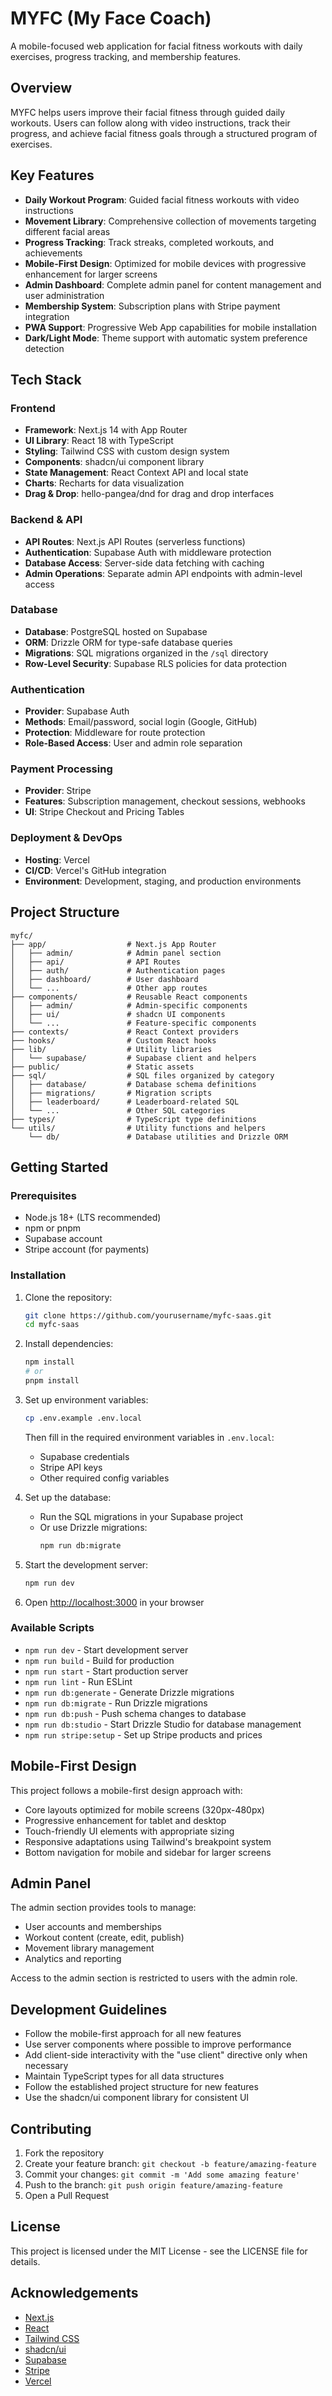 # MYFC (My Face Coach)

A mobile-focused web application for facial fitness workouts with daily exercises, progress tracking, and membership features.

## Overview

MYFC helps users improve their facial fitness through guided daily workouts. Users can follow along with video instructions, track their progress, and achieve facial fitness goals through a structured program of exercises.

## Key Features

- **Daily Workout Program**: Guided facial fitness workouts with video instructions
- **Movement Library**: Comprehensive collection of movements targeting different facial areas
- **Progress Tracking**: Track streaks, completed workouts, and achievements
- **Mobile-First Design**: Optimized for mobile devices with progressive enhancement for larger screens
- **Admin Dashboard**: Complete admin panel for content management and user administration
- **Membership System**: Subscription plans with Stripe payment integration
- **PWA Support**: Progressive Web App capabilities for mobile installation
- **Dark/Light Mode**: Theme support with automatic system preference detection

## Tech Stack

### Frontend
- **Framework**: Next.js 14 with App Router
- **UI Library**: React 18 with TypeScript
- **Styling**: Tailwind CSS with custom design system
- **Components**: shadcn/ui component library
- **State Management**: React Context API and local state
- **Charts**: Recharts for data visualization
- **Drag & Drop**: hello-pangea/dnd for drag and drop interfaces

### Backend & API
- **API Routes**: Next.js API Routes (serverless functions)
- **Authentication**: Supabase Auth with middleware protection
- **Database Access**: Server-side data fetching with caching
- **Admin Operations**: Separate admin API endpoints with admin-level access

### Database
- **Database**: PostgreSQL hosted on Supabase
- **ORM**: Drizzle ORM for type-safe database queries
- **Migrations**: SQL migrations organized in the `/sql` directory
- **Row-Level Security**: Supabase RLS policies for data protection

### Authentication
- **Provider**: Supabase Auth
- **Methods**: Email/password, social login (Google, GitHub)
- **Protection**: Middleware for route protection
- **Role-Based Access**: User and admin role separation

### Payment Processing
- **Provider**: Stripe
- **Features**: Subscription management, checkout sessions, webhooks
- **UI**: Stripe Checkout and Pricing Tables

### Deployment & DevOps
- **Hosting**: Vercel
- **CI/CD**: Vercel's GitHub integration
- **Environment**: Development, staging, and production environments

## Project Structure

```
myfc/
├── app/                  # Next.js App Router
│   ├── admin/            # Admin panel section
│   ├── api/              # API Routes
│   ├── auth/             # Authentication pages
│   ├── dashboard/        # User dashboard
│   └── ...               # Other app routes
├── components/           # Reusable React components
│   ├── admin/            # Admin-specific components
│   ├── ui/               # shadcn UI components
│   └── ...               # Feature-specific components
├── contexts/             # React Context providers
├── hooks/                # Custom React hooks
├── lib/                  # Utility libraries
│   └── supabase/         # Supabase client and helpers
├── public/               # Static assets
├── sql/                  # SQL files organized by category
│   ├── database/         # Database schema definitions
│   ├── migrations/       # Migration scripts
│   ├── leaderboard/      # Leaderboard-related SQL
│   └── ...               # Other SQL categories
├── types/                # TypeScript type definitions
└── utils/                # Utility functions and helpers
    └── db/               # Database utilities and Drizzle ORM
```

## Getting Started

### Prerequisites

- Node.js 18+ (LTS recommended)
- npm or pnpm
- Supabase account
- Stripe account (for payments)

### Installation

1. Clone the repository:
   ```bash
   git clone https://github.com/yourusername/myfc-saas.git
   cd myfc-saas
   ```

2. Install dependencies:
   ```bash
   npm install
   # or
   pnpm install
   ```

3. Set up environment variables:
   ```bash
   cp .env.example .env.local
   ```
   Then fill in the required environment variables in `.env.local`:
   - Supabase credentials
   - Stripe API keys
   - Other required config variables

4. Set up the database:
   - Run the SQL migrations in your Supabase project
   - Or use Drizzle migrations:
     ```bash
     npm run db:migrate
     ```

5. Start the development server:
   ```bash
   npm run dev
   ```

6. Open [http://localhost:3000](http://localhost:3000) in your browser

### Available Scripts

- `npm run dev` - Start development server
- `npm run build` - Build for production
- `npm run start` - Start production server
- `npm run lint` - Run ESLint
- `npm run db:generate` - Generate Drizzle migrations
- `npm run db:migrate` - Run Drizzle migrations
- `npm run db:push` - Push schema changes to database
- `npm run db:studio` - Start Drizzle Studio for database management
- `npm run stripe:setup` - Set up Stripe products and prices

## Mobile-First Design

This project follows a mobile-first design approach with:
- Core layouts optimized for mobile screens (320px-480px)
- Progressive enhancement for tablet and desktop
- Touch-friendly UI elements with appropriate sizing
- Responsive adaptations using Tailwind's breakpoint system
- Bottom navigation for mobile and sidebar for larger screens

## Admin Panel

The admin section provides tools to manage:
- User accounts and memberships
- Workout content (create, edit, publish)
- Movement library management
- Analytics and reporting

Access to the admin section is restricted to users with the admin role.

## Development Guidelines

- Follow the mobile-first approach for all new features
- Use server components where possible to improve performance
- Add client-side interactivity with the "use client" directive only when necessary
- Maintain TypeScript types for all data structures
- Follow the established project structure for new features
- Use the shadcn/ui component library for consistent UI

## Contributing

1. Fork the repository
2. Create your feature branch: `git checkout -b feature/amazing-feature`
3. Commit your changes: `git commit -m 'Add some amazing feature'`
4. Push to the branch: `git push origin feature/amazing-feature`
5. Open a Pull Request

## License

This project is licensed under the MIT License - see the LICENSE file for details.

## Acknowledgements

- [Next.js](https://nextjs.org/)
- [React](https://reactjs.org/)
- [Tailwind CSS](https://tailwindcss.com/)
- [shadcn/ui](https://ui.shadcn.com/)
- [Supabase](https://supabase.io/)
- [Stripe](https://stripe.com/)
- [Vercel](https://vercel.com/)
